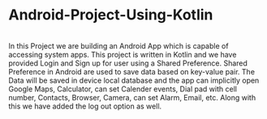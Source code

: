 # Android-Project-Using-Kotlin

<br/>In this Project we are building an Android App which is capable of accessing system apps. This project is written in Kotlin and we have provided Login and Sign up for user using a Shared Preference. Shared Preference in Android are used to save data based on key-value pair. The Data will be saved in device local database and the app can implicitly open Google Maps, Calculator, can set Calender events, Dial pad with cell number, Contacts, Browser, Camera, can set Alarm, Email, etc. Along with this we have added the log out option as well. 
